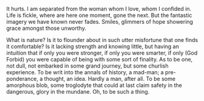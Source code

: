 It hurts. I am separated from the woman whom I love, whom I confided in. Life is fickle, where are here one moment, gone the next. But the fantastic imagery we have known never fades. Smiles, glimmers of hope showering grace amongst those unworthy.

What is nature? Is it to flounder about in such utter misfortune that one finds it comfortable? Is it lacking strength and knowing little, but having an intuition that if only you were stronger, if only you were smarter, if only (God Forbid) you were capable of being with some sort of finality. As to be one, not dull, not embarked in some grand journey, but some churlish experience. To be writ into the annals of history, a mad-man; a pre-ponderance, a thought, an idea. Hardly a man, after all. To be some amorphous blob, some troglodyte that could at last claim safety in the dangerous, glory in the mundane. Oh, to be such a thing.